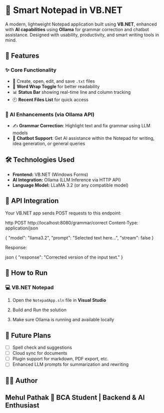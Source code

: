 # 📝 Smart Notepad in VB.NET

A modern, lightweight Notepad application built using **VB.NET**, enhanced with **AI capabilities** using **Ollama** for grammar correction and chatbot assistance. Designed with usability, productivity, and smart writing tools in mind.

## 🚀 Features

### ✨ Core Functionality
- 📄 Create, open, edit, and save `.txt` files
- 🔁 **Word Wrap Toggle** for better readability
- 📊 **Status Bar** showing real-time line and column tracking
- 🕘 **Recent Files List** for quick access

### 🤖 AI Enhancements (via Ollama API)
- ✍️ **Grammar Correction**: Highlight text and fix grammar using LLM models
- 💬 **Chatbot Support**: Get AI assistance within the Notepad for writing, idea generation, or general queries

## 🛠️ Technologies Used

- **Frontend:** VB.NET (Windows Forms)
- **AI Integration:** Ollama (LLM Inference via HTTP API)
- **Language Model:** LLaMA 3.2 (or any compatible model)


## 🔗 API Integration

Your VB.NET app sends POST requests to this endpoint:

http
POST http://localhost:8080/grammar/correct
Content-Type: application/json

{
  "model": "llama3.2",
  "prompt": "Selected text here...",
  "stream": false
}


Response:

json
{
  "response": "Corrected version of the input text."
}



## 📄 How to Run

### 💻 VB.NET Notepad

1. Open the `NotepadApp.sln` file in **Visual Studio**
2. Build and Run the solution

3. Make sure Ollama is running and available locally

## 🧠 Future Plans

* [ ] Spell check and suggestions
* [ ] Cloud sync for documents
* [ ] Plugin support for markdown, PDF export, etc.
* [ ] Enhanced LLM prompts for summarization and rewriting

## 👨‍💻 Author

**Mehul Pathak**
📍 BCA Student | Backend & AI Enthusiast
---
